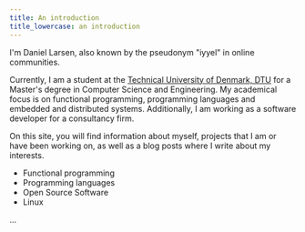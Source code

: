 ```yaml
---
title: An introduction
title_lowercase: an introduction
---
```


I'm Daniel Larsen, also known by the pseudonym "iyyel" in online communities.

Currently, I am a student at the [Technical University of Denmark, DTU](https://www.dtu.dk)
for a Master's degree in Computer Science and Engineering. My academical focus is on
functional programming, programming languages and embedded and distributed systems.
Additionally, I am working as a software developer for a consultancy firm.

On this site, you will find information about myself, projects that I am or have been 
working on, as well as a blog posts where I write about my interests.

- Functional programming
- Programming languages
- Open Source Software
- Linux

...
